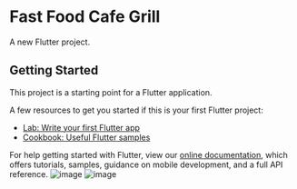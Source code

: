 # Fast Food Cafe Grill

A new Flutter project.

## Getting Started

This project is a starting point for a Flutter application.

A few resources to get you started if this is your first Flutter project:

- [Lab: Write your first Flutter app](https://flutter.dev/docs/get-started/codelab)
- [Cookbook: Useful Flutter samples](https://flutter.dev/docs/cookbook)

For help getting started with Flutter, view our
[online documentation](https://flutter.dev/docs), which offers tutorials,
samples, guidance on mobile development, and a full API reference.
![image](https://user-images.githubusercontent.com/68770090/156876114-c17c8277-baa9-4249-bf1e-cb71ae765b88.png)
![image](https://user-images.githubusercontent.com/68770090/156876366-eb3ebd25-9f5a-4d76-9597-98cd6b31946f.png)
